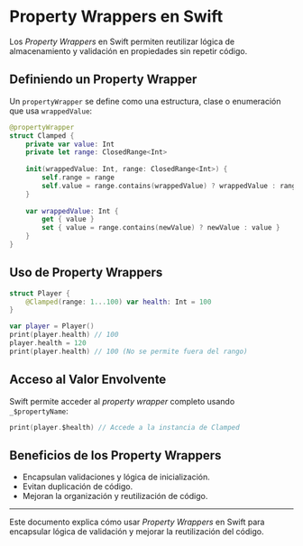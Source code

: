 # Property Wrappers en Swift

Los *Property Wrappers* en Swift permiten reutilizar lógica de almacenamiento y validación en propiedades sin repetir código.

## Definiendo un Property Wrapper

Un `propertyWrapper` se define como una estructura, clase o enumeración que usa `wrappedValue`:

```swift
@propertyWrapper
struct Clamped {
    private var value: Int
    private let range: ClosedRange<Int>
    
    init(wrappedValue: Int, range: ClosedRange<Int>) {
        self.range = range
        self.value = range.contains(wrappedValue) ? wrappedValue : range.lowerBound
    }
    
    var wrappedValue: Int {
        get { value }
        set { value = range.contains(newValue) ? newValue : value }
    }
}
```

## Uso de Property Wrappers

```swift
struct Player {
    @Clamped(range: 1...100) var health: Int = 100
}

var player = Player()
print(player.health) // 100
player.health = 120
print(player.health) // 100 (No se permite fuera del rango)
```

## Acceso al Valor Envolvente

Swift permite acceder al *property wrapper* completo usando `_$propertyName`:

```swift
print(player.$health) // Accede a la instancia de Clamped
```

## Beneficios de los Property Wrappers

- Encapsulan validaciones y lógica de inicialización.
- Evitan duplicación de código.
- Mejoran la organización y reutilización de código.

---

Este documento explica cómo usar *Property Wrappers* en Swift para encapsular lógica de validación y mejorar la reutilización del código.